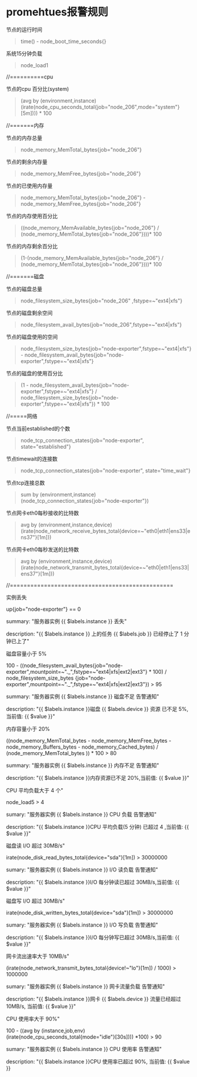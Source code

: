 # promehtues报警规则

节点的运行时间

> time\(\) \- node\_boot\_time\_seconds{}

系统15分钟负载

> node\_load1

//==========cpu

节点的cpu 百分比\(system\)

> \(avg by \(environment,instance\) \(irate\(node\_cpu\_seconds\_total{job="node\_206",mode="system"}\[5m\]\)\)\) \* 100

//=======内存

节点的内存总量

> node\_memory\_MemTotal\_bytes{job="node\_206"}

节点的剩余内存量

> node\_memory\_MemFree\_bytes{job="node\_206"}

节点的已使用内存量

> node\_memory\_MemTotal\_bytes{job="node\_206"} \- node\_memory\_MemFree\_bytes{job="node\_206"}

节点的内存使用百分比

> \(\(node\_memory\_MemAvailable\_bytes{job="node\_206"} / \(node\_memory\_MemTotal\_bytes{job="node\_206"}\)\)\)\* 100

节点的内存剩余百分比

> \(1\-\(node\_memory\_MemAvailable\_bytes{job="node\_206"} / \(node\_memory\_MemTotal\_bytes{job="node\_206"}\)\)\)\* 100

//=======磁盘

节点的磁盘总量

> node\_filesystem\_size\_bytes{job="node\_206" ,fstype=~"ext4|xfs"}

节点的磁盘剩余空间

> node\_filesystem\_avail\_bytes{job="node\_206",fstype=~"ext4|xfs"}

节点的磁盘使用的空间

> node\_filesystem\_size\_bytes{job="node\-exporter",fstype=~"ext4|xfs"} \- node\_filesystem\_avail\_bytes{job="node\-exporter",fstype=~"ext4|xfs"}

节点的磁盘的使用百分比

> \(1 \- node\_filesystem\_avail\_bytes{job="node\-exporter",fstype=~"ext4|xfs"} / node\_filesystem\_size\_bytes{job="node\-exporter",fstype=~"ext4|xfs"}\) \* 100

//=====网络

节点当前established的个数

> node\_tcp\_connection\_states{job="node\-exporter", state="established"}

节点timewait的连接数

> node\_tcp\_connection\_states{job="node\-exporter", state="time\_wait"}

节点tcp连接总数

> sum by \(environment,instance\) \(node\_tcp\_connection\_states{job="node\-exporter"}\)

节点网卡eth0每秒接收的比特数

> avg by \(environment,instance,device\) \(irate\(node\_network\_receive\_bytes\_total{device=~"eth0|eth1|ens33|ens37"}\[1m\]\)\)

节点网卡eth0每秒发送的比特数

> avg by \(environment,instance,device\) \(irate\(node\_network\_transmit\_bytes\_total{device=~"eth0|eth1|ens33|ens37"}\[1m\]\)\)

//================================================

实例丢失

up{job="node\-exporter"} == 0

summary: "服务器实例 {{ $labels.instance }} 丢失"

description: "{{ $labels.instance }} 上的任务 {{ $labels.job }} 已经停止了 1 分钟已上了"

磁盘容量小于 5%

100 \- \(\(node\_filesystem\_avail\_bytes{job="node\-exporter",mountpoint=~"._",fstype=~"ext4|xfs|ext2|ext3"} \* 100\) / node\_filesystem\_size\_bytes {job="node\-exporter",mountpoint=~"._",fstype=~"ext4|xfs|ext2|ext3"}\) \> 95

summary: "服务器实例 {{ $labels.instance }} 磁盘不足 告警通知"

description: "{{ $labels.instance }}磁盘 {{ $labels.device }} 资源 已不足 5%, 当前值: {{ $value }}"

内存容量小于 20%

\(\(node\_memory\_MemTotal\_bytes \- node\_memory\_MemFree\_bytes \- node\_memory\_Buffers\_bytes \- node\_memory\_Cached\_bytes\) / \(node\_memory\_MemTotal\_bytes \)\) \* 100 \> 80

summary: "服务器实例 {{ $labels.instance }} 内存不足 告警通知"

description: "{{ $labels.instance }}内存资源已不足 20%,当前值: {{ $value }}"

CPU 平均负载大于 4 个"

node\_load5 \> 4

sumary: "服务器实例 {{ $labels.instance }} CPU 负载 告警通知"

description: "{{ $labels.instance }}CPU 平均负载\(5 分钟\) 已超过 4 ,当前值: {{ $value }}"

磁盘读 I/O 超过 30MB/s"

irate\(node\_disk\_read\_bytes\_total{device="sda"}\[1m\]\) \> 30000000

sumary: "服务器实例 {{ $labels.instance }} I/O 读负载 告警通知"

description: "{{ $labels.instance }}I/O 每分钟读已超过 30MB/s,当前值: {{ $value }}"

磁盘写 I/O 超过 30MB/s"

irate\(node\_disk\_written\_bytes\_total{device="sda"}\[1m\]\) \> 30000000

sumary: "服务器实例 {{ $labels.instance }} I/O 写负载 告警通知"

description: "{{ $labels.instance }}I/O 每分钟写已超过 30MB/s,当前值: {{ $value }}"

网卡流出速率大于 10MB/s"

\(irate\(node\_network\_transmit\_bytes\_total{device\!~"lo"}\[1m\]\) / 1000\) \> 1000000

sumary: "服务器实例 {{ $labels.instance }} 网卡流量负载 告警通知"

description: "{{ $labels.instance }}网卡 {{ $labels.device }} 流量已经超过 10MB/s, 当前值: {{ $value }}"

CPU 使用率大于 90%"

100 \- \(\(avg by \(instance,job,env\)\(irate\(node\_cpu\_seconds\_total{mode="idle"}\[30s\]\)\)\) \*100\) \> 90

sumary: "服务器实例 {{ $labels.instance }} CPU 使用率 告警通知"

description: "{{ $labels.instance }}CPU 使用率已超过 90%, 当前值: {{ $value }}
